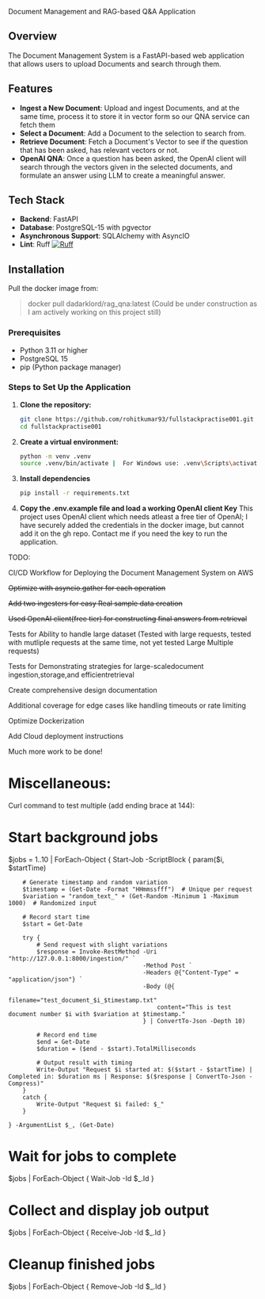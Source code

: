 Document Management and RAG-based Q&A Application


## Overview

The Document Management System is a FastAPI-based web application that allows users to upload Documents and search through them. 

## Features

- **Ingest a New Document**: Upload and ingest Documents, and at the same time, process it to store it in vector form so our QNA service can fetch them
- **Select a Document**: Add a Document to the selection to search from.
- **Retrieve Document**: Fetch a Document's Vector to see if the question that has been asked, has relevant vectors or not.
- **OpenAI QNA**: Once a question has been asked, the OpenAI client will search through the vectors given  in the selected documents, and formulate an answer using LLM to create a meaningful answer.

## Tech Stack

- **Backend**: FastAPI
- **Database**: PostgreSQL-15 with pgvector
- **Asynchronous Support**: SQLAlchemy with AsyncIO
- **Lint**: Ruff [![Ruff](https://img.shields.io/endpoint?url=https://raw.githubusercontent.com/astral-sh/ruff/main/assets/badge/v2.json)](https://github.com/astral-sh/ruff)

## Installation

Pull the docker image from:

> docker pull dadarklord/rag_qna:latest
(Could be under construction as I am actively working on this project still)

### Prerequisites

- Python 3.11 or higher
- PostgreSQL 15
- pip (Python package manager)

### Steps to Set Up the Application

1. **Clone the repository:**

   ```bash
   git clone https://github.com/rohitkumar93/fullstackpractise001.git
   cd fullstackpractise001

2. **Create a virtual environment:**
    ```bash
    python -m venv .venv
    source .venv/bin/activate |  For Windows use: .venv\Scripts\activate
    ```

3. **Install dependencies**
    ```bash
    pip install -r requirements.txt
    ```

4. **Copy the .env.example file and load a working OpenAI client Key**
     This project uses OpenAI client which needs atleast a free tier of OpenAI; I have securely added the credentials in the docker image, but cannot add it on the gh repo. 
     Contact me if you need the key to run the application.


TODO:

CI/CD Workflow for Deploying the Document Management System on AWS

~~Optimize with asyncio.gather for each operation~~

~~Add two ingesters for easy Real sample data creation~~

~~Used OpenAI client(free tier) for constructing final answers from retrieval~~

Tests for Ability to handle large dataset (Tested with large requests, tested with mutliple requests at the same time, not yet tested Large Multiple requests)

Tests for Demonstrating strategies for large-scaledocument ingestion,storage,and
efficientretrieval

Create comprehensive design documentation

Additional coverage for edge cases like handling timeouts or rate limiting

Optimize Dockerization

Add Cloud deployment instructions

Much more work to be done!


# Miscellaneous:

Curl command to test multiple (add ending brace at 144):
# Start background jobs
$jobs = 1..10 | ForEach-Object {
    Start-Job -ScriptBlock {
        param($i, $startTime)

        # Generate timestamp and random variation
        $timestamp = (Get-Date -Format "HHmmssfff")  # Unique per request
        $variation = "random_text_" + (Get-Random -Minimum 1 -Maximum 1000)  # Randomized input

        # Record start time
        $start = Get-Date

        try {
            # Send request with slight variations
            $response = Invoke-RestMethod -Uri "http://127.0.0.1:8000/ingestion/" `
                                          -Method Post `
                                          -Headers @{"Content-Type" = "application/json"} `
                                          -Body (@{
                                              filename="test_document_$i_$timestamp.txt"
                                              content="This is test document number $i with $variation at $timestamp."
                                          } | ConvertTo-Json -Depth 10)

            # Record end time
            $end = Get-Date
            $duration = ($end - $start).TotalMilliseconds

            # Output result with timing
            Write-Output "Request $i started at: $($start - $startTime) | Completed in: $duration ms | Response: $($response | ConvertTo-Json -Compress)"
        }
        catch {
            Write-Output "Request $i failed: $_"
        }

    } -ArgumentList $_, (Get-Date)
 

# Wait for jobs to complete
$jobs | ForEach-Object { Wait-Job -Id $_.Id }

# Collect and display job output
$jobs | ForEach-Object { Receive-Job -Id $_.Id }

# Cleanup finished jobs
$jobs | ForEach-Object { Remove-Job -Id $_.Id }
